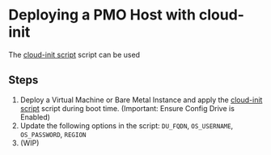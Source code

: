 # Deploying a PMO Host with cloud-init

The [cloud-init script](PMO/pmo-cloud-config.sh) script can be used



## Steps

1. Deploy a Virtual Machine or Bare Metal Instance and apply the [cloud-init script](PMO/pmo-cloud-config.sh) script during boot time. (Important: Ensure Config Drive is Enabled)
2. Update the following options in the script: `DU_FQDN`, `OS_USERNAME`, `OS_PASSWORD`, `REGION`
3. (WIP)
